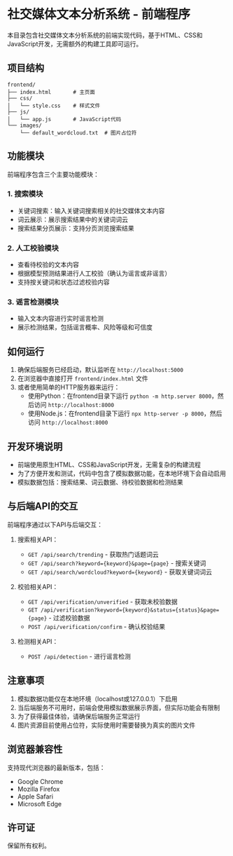 # 社交媒体文本分析系统 - 前端程序

本目录包含社交媒体文本分析系统的前端实现代码，基于HTML、CSS和JavaScript开发，无需额外的构建工具即可运行。

## 项目结构

```
frontend/
├── index.html       # 主页面
├── css/
│   └── style.css    # 样式文件
├── js/
│   └── app.js       # JavaScript代码
└── images/
    └── default_wordcloud.txt  # 图片占位符
```

## 功能模块

前端程序包含三个主要功能模块：

### 1. 搜索模块
- 关键词搜索：输入关键词搜索相关的社交媒体文本内容
- 词云展示：展示搜索结果中的关键词词云
- 搜索结果分页展示：支持分页浏览搜索结果

### 2. 人工校验模块
- 查看待校验的文本内容
- 根据模型预测结果进行人工校验（确认为谣言或非谣言）
- 支持按关键词和状态过滤校验内容

### 3. 谣言检测模块
- 输入文本内容进行实时谣言检测
- 展示检测结果，包括谣言概率、风险等级和可信度

## 如何运行

1. 确保后端服务已经启动，默认监听在 `http://localhost:5000`
2. 在浏览器中直接打开 `frontend/index.html` 文件
3. 或者使用简单的HTTP服务器来运行：
   - 使用Python：在frontend目录下运行 `python -m http.server 8000`，然后访问 `http://localhost:8000`
   - 使用Node.js：在frontend目录下运行 `npx http-server -p 8000`，然后访问 `http://localhost:8000`

## 开发环境说明

- 前端使用原生HTML、CSS和JavaScript开发，无需复杂的构建流程
- 为了方便开发和测试，代码中包含了模拟数据功能，在本地环境下会自动启用
- 模拟数据包括：搜索结果、词云数据、待校验数据和检测结果

## 与后端API的交互

前端程序通过以下API与后端交互：

1. 搜索相关API：
   - `GET /api/search/trending` - 获取热门话题词云
   - `GET /api/search?keyword={keyword}&page={page}` - 搜索关键词
   - `GET /api/search/wordcloud?keyword={keyword}` - 获取关键词词云

2. 校验相关API：
   - `GET /api/verification/unverified` - 获取未校验数据
   - `GET /api/verification?keyword={keyword}&status={status}&page={page}` - 过滤校验数据
   - `POST /api/verification/confirm` - 确认校验结果

3. 检测相关API：
   - `POST /api/detection` - 进行谣言检测

## 注意事项

1. 模拟数据功能仅在本地环境（localhost或127.0.0.1）下启用
2. 当后端服务不可用时，前端会使用模拟数据展示界面，但实际功能会有限制
3. 为了获得最佳体验，请确保后端服务正常运行
4. 图片资源目前使用占位符，实际使用时需要替换为真实的图片文件

## 浏览器兼容性

支持现代浏览器的最新版本，包括：
- Google Chrome
- Mozilla Firefox
- Apple Safari
- Microsoft Edge

## 许可证

保留所有权利。